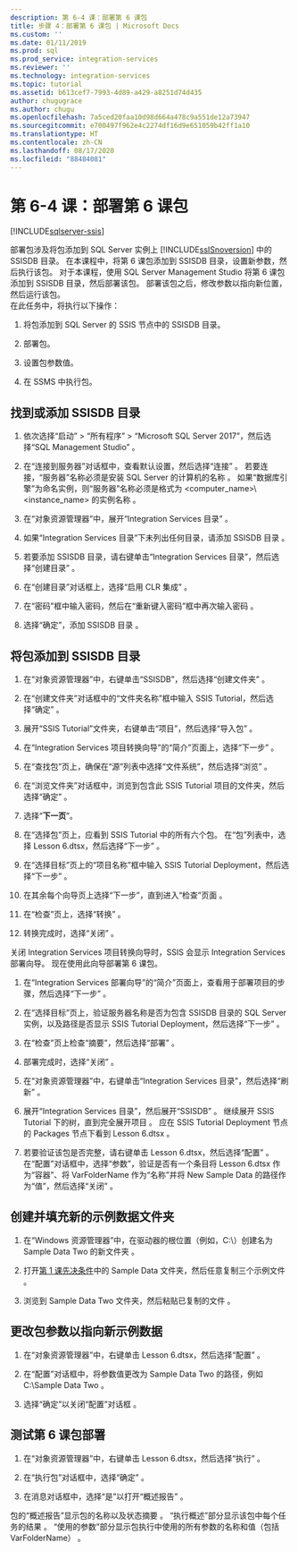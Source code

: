 ```yaml
---
description: 第 6-4 课：部署第 6 课包
title: 步骤 4：部署第 6 课包 | Microsoft Docs
ms.custom: ''
ms.date: 01/11/2019
ms.prod: sql
ms.prod_service: integration-services
ms.reviewer: ''
ms.technology: integration-services
ms.topic: tutorial
ms.assetid: b613cef7-7993-4d89-a429-a8251d74d435
author: chugugrace
ms.author: chugu
ms.openlocfilehash: 7a5ced20faa10d98d664a478c9a551de12a73947
ms.sourcegitcommit: e700497f962e4c2274df16d9e651059b42ff1a10
ms.translationtype: HT
ms.contentlocale: zh-CN
ms.lasthandoff: 08/17/2020
ms.locfileid: "88484081"
---
```

# <a name="lesson-6-4-deploy-the-lesson-6-package"></a>第 6-4 课：部署第 6 课包

[!INCLUDE[sqlserver-ssis](../includes/applies-to-version/sqlserver-ssis.md)]



部署包涉及将包添加到 SQL Server 实例上 [!INCLUDE[ssISnoversion](../includes/ssisnoversion-md.md)] 中的 SSISDB 目录。 在本课程中，将第 6 课包添加到 SSISDB 目录，设置新参数，然后执行该包。 对于本课程，使用 SQL Server Management Studio 将第 6 课包添加到 SSISDB 目录，然后部署该包。 部署该包之后，修改参数以指向新位置，然后运行该包。   
在此任务中，将执行以下操作：  

1. 将包添加到 SQL Server 的 SSIS 节点中的 SSISDB 目录。  
  
2. 部署包。  
  
3. 设置包参数值。  

4. 在 SSMS 中执行包。  
  
## <a name="locate-or-add-the-ssisdb-catalog"></a>找到或添加 SSISDB 目录  
  
1.  依次选择“启动” > “所有程序” > “Microsoft SQL Server 2017”，然后选择“SQL Management Studio”     。  
  
2.  在“连接到服务器”对话框中，查看默认设置，然后选择“连接”   。 若要连接，“服务器”名称必须是安装 SQL Server 的计算机的名称  。 如果“数据库引擎”为命名实例，则“服务器”名称必须是格式为 \<computer_name>\\\<instance_name> 的实例名称 。 
  
3.  在“对象资源管理器”中，展开“Integration Services 目录”   。  
  
4.  如果“Integration Services 目录”下未列出任何目录，请添加 SSISDB 目录  。  
  
5.  若要添加 SSISDB 目录，请右键单击“Integration Services 目录”，然后选择“创建目录”   。  
  
6.  在“创建目录”对话框上，选择“启用 CLR 集成”   。  
  
7.  在“密码”框中输入密码，然后在“重新键入密码”框中再次输入密码   。 
  
8.  选择“确定”，添加 SSISDB 目录  。  
  
## <a name="add-the-package-to-the-ssisdb-catalog"></a>将包添加到 SSISDB 目录  
  
1.  在“对象资源管理器”中，右键单击“SSISDB”，然后选择“创建文件夹”    。  
  
2.  在“创建文件夹”对话框中的“文件夹名称”框中输入 SSIS Tutorial，然后选择“确定”   。  
  
3.  展开“SSIS Tutorial”文件夹，右键单击“项目”，然后选择“导入包”    。  
  
4.  在“Integration Services 项目转换向导”的“简介”页面上，选择“下一步”    。  
  
5.  在“查找包”页上，确保在“源”列表中选择“文件系统”，然后选择“浏览”     。  
  
6.  在“浏览文件夹”对话框中，浏览到包含此 SSIS Tutorial 项目的文件夹，然后选择“确定”   。  
  
7.  选择“**下一页**”。  
  
8.  在“选择包”页上，应看到 SSIS Tutorial 中的所有六个包。 在“包”列表中，选择 Lesson 6.dtsx，然后选择“下一步”    。  
  
9. 在“选择目标”页上的“项目名称”框中输入 SSIS Tutorial Deployment，然后选择“下一步”     。

10. 在其余每个向导页上选择“下一步”，直到进入“检查”页面   。  
  
11. 在“检查”页上，选择“转换”   。  
  
12. 转换完成时，选择“关闭”  。  
  
关闭 Integration Services 项目转换向导时，SSIS 会显示 Integration Services 部署向导。 现在使用此向导部署第 6 课包。  
  
1.  在“Integration Services 部署向导”的“简介”页面上，查看用于部署项目的步骤，然后选择“下一步”    。  
  
2.  在“选择目标”页上，验证服务器名称是否为包含 SSISDB 目录的 SQL Server 实例，以及路径是否显示 SSIS Tutorial Deployment，然后选择“下一步”    。  
  
3.  在“检查”页上检查“摘要”，然后选择“部署”    。  
  
4.  部署完成时，选择“关闭”  。  
  
5.  在“对象资源管理器”中，右键单击“Integration Services 目录”，然后选择“刷新”    。  
  
6.  展开“Integration Services 目录”，然后展开“SSISDB”   。 继续展开 SSIS Tutorial 下的树，直到完全展开项目  。 应在 SSIS Tutorial Deployment 节点的 Packages 节点下看到 Lesson 6.dtsx    。  
  
7.  若要验证该包是否完整，请右键单击 Lesson 6.dtsx，然后选择“配置”   。 在“配置”对话框中，选择“参数”，验证是否有一个条目将 Lesson 6.dtsx 作为“容器”、将 VarFolderName 作为“名称”并将 New Sample Data 的路径作为“值”，然后选择“关闭”         。  
  
## <a name="create-and-populate-a-new-sample-data-folder"></a>创建并填充新的示例数据文件夹  
  
1.  在“Windows 资源管理器”中，在驱动器的根位置（例如，C:\\）创建名为 Sample Data Two 的新文件夹    。  
  
2.  打开[第 1 课先决条件](../integration-services/lesson-1-create-a-project-and-basic-package-with-ssis.md#prerequisites)中的 Sample Data 文件夹，然后任意复制三个示例文件  。  
  
3.  浏览到 Sample Data Two 文件夹，然后粘贴已复制的文件  。  
  
## <a name="change-the-package-parameter-to-point-to-the-new-sample-data"></a>更改包参数以指向新示例数据  
  
1.  在“对象资源管理器”中，右键单击 Lesson 6.dtsx，然后选择“配置”    。  
  
2.  在“配置”对话框中，将参数值更改为 Sample Data Two 的路径，例如 C:\\Sample Data Two    。  
  
3.  选择“确定”以关闭“配置”对话框   。  
  
## <a name="test-the-lesson-6-package-deployment"></a>测试第 6 课包部署  
  
1.  在“对象资源管理器”中，右键单击 Lesson 6.dtsx，然后选择“执行”    。  
  
2.  在“执行包”对话框中，选择“确定”   。  
  
3.  在消息对话框中，选择“是”以打开“概述报告”   。  
  
包的“概述报告”显示包的名称以及状态摘要  。 “执行概述”部分显示该包中每个任务的结果  。 “使用的参数”部分显示包执行中使用的所有参数的名称和值（包括 VarFolderName）   。  
  
